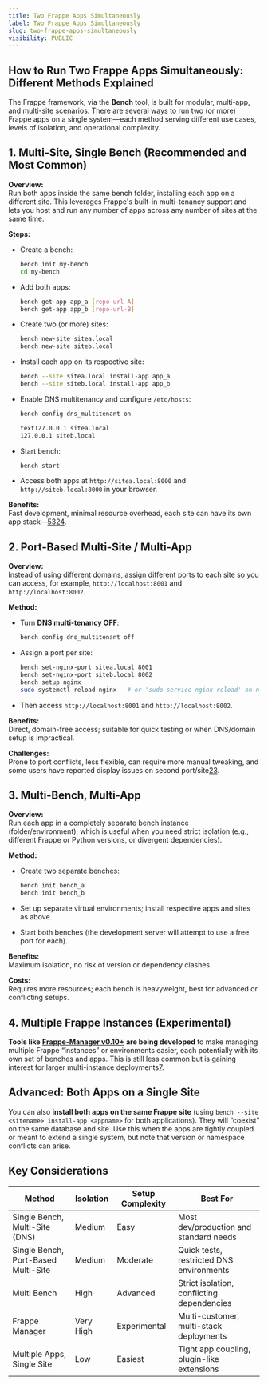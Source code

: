 ```yaml
---
title: Two Frappe Apps Simultaneously
label: Two Frappe Apps Simultaneously
slug: two-frappe-apps-simultaneously
visibility: PUBLIC
---
```

## How to Run Two Frappe Apps Simultaneously: Different Methods Explained

The Frappe framework, via the **Bench** tool, is built for modular, multi-app, and multi-site scenarios. There are several ways to run two (or more) Frappe apps on a single system—each method serving different use cases, levels of isolation, and operational complexity.

## 1. **Multi-Site, Single Bench (Recommended and Most Common)**

**Overview:**\
Run both apps inside the same bench folder, installing each app on a different site. This leverages Frappe's built-in multi-tenancy support and lets you host and run any number of apps across any number of sites at the same time.

**Steps:**

* Create a bench:

  ```bash
  bench init my-bench
  cd my-bench
  ```

* Add both apps:

  ```bash
  bench get-app app_a [repo-url-A]
  bench get-app app_b [repo-url-B]
  ```

* Create two (or more) sites:

  ```bash
  bench new-site sitea.local
  bench new-site siteb.local
  ```

* Install each app on its respective site:

  ```bash
  bench --site sitea.local install-app app_a
  bench --site siteb.local install-app app_b
  ```

* Enable DNS multitenancy and configure `/etc/hosts`:

  ```bash
  bench config dns_multitenant on
  ```

  ```bash
  text127.0.0.1 sitea.local
  127.0.0.1 siteb.local
  ```

* Start bench:

  ```bash
  bench start
  ```

* Access both apps at `http://sitea.local:8000` and `http://siteb.local:8000` in your browser.

**Benefits:**\
Fast development, minimal resource overhead, each site can have its own app stack—<a target="_blank" href="https://discuss.frappe.io/t/how-to-run-two-sites-simultaneously-in-development-environment/55565">5</a><a target="_blank" href="https://discuss.frappe.io/t/want-to-run-two-projects-at-the-same-time/107617">3</a><a target="_blank" href="https://discuss.frappe.io/t/is-it-possible-to-run-multiple-sites-simultaneously/15274">2</a><a target="_blank" href="https://discuss.frappe.io/t/how-to-setup-multiple-sites-on-single-bench-instance/129147">4</a>.

## 2. **Port-Based Multi-Site / Multi-App**

**Overview:**\
Instead of using different domains, assign different ports to each site so you can access, for example, `http://localhost:8001` and `http://localhost:8002`.

**Method:**

* Turn **DNS multi-tenancy OFF**:

  ```bash
  bench config dns_multitenant off
  ```

* Assign a port per site:

  ```bash
  bench set-nginx-port sitea.local 8001
  bench set-nginx-port siteb.local 8002
  bench setup nginx
  sudo systemctl reload nginx   # or 'sudo service nginx reload' on non-Arch systems
  ```

* Then access `http://localhost:8001` and `http://localhost:8002`.

**Benefits:**\
Direct, domain-free access; suitable for quick testing or when DNS/domain setup is impractical.

**Challenges:**\
Prone to port conflicts, less flexible, can require more manual tweaking, and some users have reported display issues on second port/site<a target="_blank" href="https://discuss.frappe.io/t/is-it-possible-to-run-multiple-sites-simultaneously/15274">2</a><a target="_blank" href="https://discuss.frappe.io/t/want-to-run-two-projects-at-the-same-time/107617">3</a>.

## 3. **Multi-Bench, Multi-App**

**Overview:**\
Run each app in a completely separate bench instance (folder/environment), which is useful when you need strict isolation (e.g., different Frappe or Python versions, or divergent dependencies).

**Method:**

* Create two separate benches:

  ```bash
  bench init bench_a
  bench init bench_b
  ```

* Set up separate virtual environments; install respective apps and sites as above.

* Start both benches (the development server will attempt to use a free port for each).

**Benefits:**\
Maximum isolation, no risk of version or dependency clashes.

**Costs:**\
Requires more resources; each bench is heavyweight, best for advanced or conflicting setups.

## 4. **Multiple Frappe Instances (Experimental)**

**Tools like** <a target="_blank" href="https://discuss.frappe.io/t/frappe-manager-v0-10-enable-multiple-frappe-instances-simultaneously/117214">**Frappe-Manager v0.10+**</a> **are being developed** to make managing multiple Frappe “instances” or environments easier, each potentially with its own set of benches and apps. This is still less common but is gaining interest for larger multi-instance deployments<a target="_blank" href="https://discuss.frappe.io/t/frappe-manager-v0-10-enable-multiple-frappe-instances-simultaneously/117214">7</a>.

## Advanced: Both Apps on a Single Site

You can also **install both apps on the same Frappe site** (using `bench --site <sitename> install-app <appname>` for both applications). They will “coexist” on the same database and site. Use this when the apps are tightly coupled or meant to extend a single system, but note that version or namespace conflicts can arise.

## Key Considerations

| Method                              | Isolation | Setup Complexity | Best For                                   |
| ----------------------------------- | --------- | ---------------- | ------------------------------------------ |
| Single Bench, Multi-Site (DNS)      | Medium    | Easy             | Most dev/production and standard needs     |
| Single Bench, Port-Based Multi-Site | Medium    | Moderate         | Quick tests, restricted DNS environments   |
| Multi Bench                         | High      | Advanced         | Strict isolation, conflicting dependencies |
| Frappe Manager                      | Very High | Experimental     | Multi-customer, multi-stack deployments    |
| Multiple Apps, Single Site          | Low       | Easiest          | Tight app coupling, plugin-like extensions |

##
